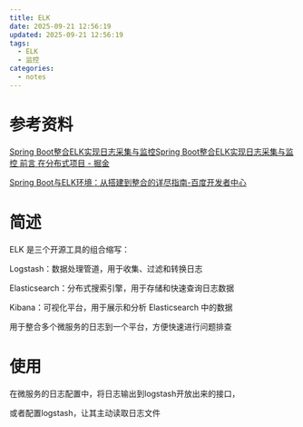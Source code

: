 ```yaml
---
title: ELK
date: 2025-09-21 12:56:19
updated: 2025-09-21 12:56:19
tags:
  - ELK
  - 监控
categories:
  - notes
---
```


# 参考资料

[Spring Boot整合ELK实现日志采集与监控Spring Boot整合ELK实现日志采集与监控 前言 在分布式项目 - 掘金](https://juejin.cn/post/7181637220267196474)

[Spring Boot与ELK环境：从搭建到整合的详尽指南-百度开发者中心](https://developer.baidu.com/article/detail.html?id=3244353)

# 简述

ELK 是三个开源工具的组合缩写：

Logstash：数据处理管道，用于收集、过滤和转换日志

Elasticsearch：分布式搜索引擎，用于存储和快速查询日志数据

Kibana：可视化平台，用于展示和分析 Elasticsearch 中的数据

用于整合多个微服务的日志到一个平台，方便快速进行问题排查

# 使用

在微服务的日志配置中，将日志输出到logstash开放出来的接口，

或者配置logstash，让其主动读取日志文件